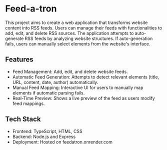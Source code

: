 # Feed-a-tron

This project aims to create a web application that transforms website content
into RSS feeds. Users can manage their feeds with functionalities to add, edit,
and delete RSS sources. The application attempts to auto-generate RSS feeds by
analyzing website structures. If auto-generation fails, users can manually
select elements from the website's interface.

## Features

- Feed Management: Add, edit, and delete website feeds.
- Automatic Feed Generation: Attempts to detect relevant elements (title, URL,
  content, date, author) automatically.
- Manual Feed Mapping: Interactive UI for users to manually map elements if
  automatic parsing fails.
- Real-Time Preview: Shows a live preview of the feed as users modify feed
  mappings.

## Tech Stack

- Frontend: TypeScript, HTML, CSS
- Backend: Node.js and Express
- Deployment: Hosted on feedatron.onrender.com
